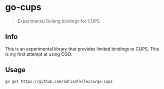 # go-cups 

> Experimental Golang bindings for CUPS

## Info

This is an experimental library that provides limited bindings to CUPS. This is my first attempt at using CGO.

## Usage

```shell
go get https://github.com/adrianfalleiro/go-cups
```

